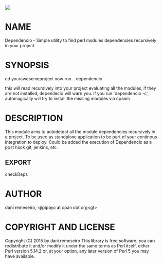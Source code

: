 <a href="https://travis-ci.org/jipipayo/Dependencio"><img src="https://travis-ci.org/jipipayo/Dependencio.svg?branch=master"></a>


# NAME

Dependencio - Simple utility to find perl modules dependencies recursively in your project.

# SYNOPSIS
cd yourawesemeproject
now run...
dependencio

this will read recursively into your project evaluating all the modules, if they are not installed, dependecio will warn you.
if you run 'dependencio -c', automagically will try to install the missing modules via cpanm

# DESCRIPTION

This module aims to autodetect all the module dependencies recursively in a project.
To be used as standalone application to be part of your continous integration to deploy.
Could be added the execution of Dependencio as a post hook git, jenkins, etc.

## EXPORT

checkDeps

# AUTHOR

dani remeseiro, &lt;jipipayo at cpan dot org&lt;gt>

# COPYRIGHT AND LICENSE

Copyright (C) 2015 by dani remeseiro
This library is free software; you can redistribute it and/or modify
it under the same terms as Perl itself, either Perl version 5.14.2 or,
at your option, any later version of Perl 5 you may have available.
